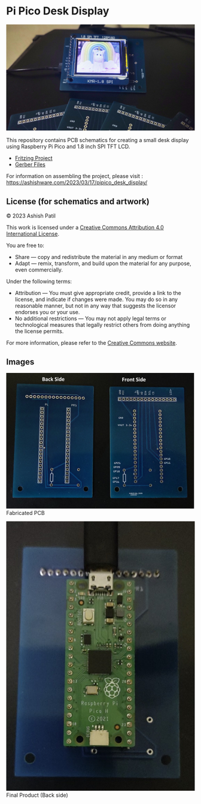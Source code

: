 # Pi Pico Desk Display
![Final Product (Front side)](images/finished_product.jpg)

This repository contains PCB schematics for creating a small desk display using Raspberry Pi Pico and  1.8 inch  SPI TFT LCD. 


* [Fritzing Project](pi_pico_tft_display_pcb.fzz )
* [Gerber Files](gerber_files/)

For information on assembling the project, please visit : https://ashishware.com/2023/03/17/pipico_desk_display/
## License (for schematics and artwork)

© 2023 Ashish Patil

This work is licensed under a [Creative Commons Attribution 4.0 International License](https://creativecommons.org/licenses/by/4.0/).

You are free to:

- Share — copy and redistribute the material in any medium or format
- Adapt — remix, transform, and build upon the material
  for any purpose, even commercially.

Under the following terms:

- Attribution — You must give appropriate credit, provide a link to the license, and indicate if changes were made. You may do so in any reasonable manner, but not in any way that suggests the licensor endorses you or your use.
- No additional restrictions — You may not apply legal terms or technological measures that legally restrict others from doing anything the license permits.

For more information, please refer to the [Creative Commons website](https://creativecommons.org/licenses/by/4.0/legalcode).

## Images

![Fabricated PCB](images/fabricated_pcb.jpg)<br/>
Fabricated PCB


![Final Product (Back side)](images/back_side.jpg )<br/>
Final Product (Back side)

